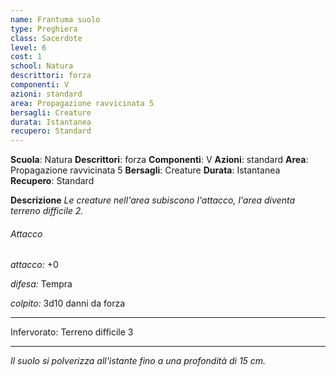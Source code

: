 ```yaml
---
name: Frantuma suolo
type: Preghiera
class: Sacerdote
level: 6
cost: 1
school: Natura
descrittori: forza
componenti: V
azioni: standard
area: Propagazione ravvicinata 5
bersagli: Creature
durata: Istantanea
recupero: Standard
---
```

**Scuola**: Natura
**Descrittori**: forza
**Componenti**: V
**Azioni**: standard
**Area**: Propagazione ravvicinata 5
**Bersagli**: Creature
**Durata**: Istantanea
**Recupero**: Standard

**Descrizione**
*Le creature nell'area subiscono l'attacco, l'area diventa terreno difficile 2.*

###### Attacco

*attacco:* +0

*difesa:* Tempra

*colpito:* 3d10 danni da forza

---

Infervorato: Terreno difficile 3

---

*Il suolo si polverizza all'istante fino a una profondità di 15 cm.*